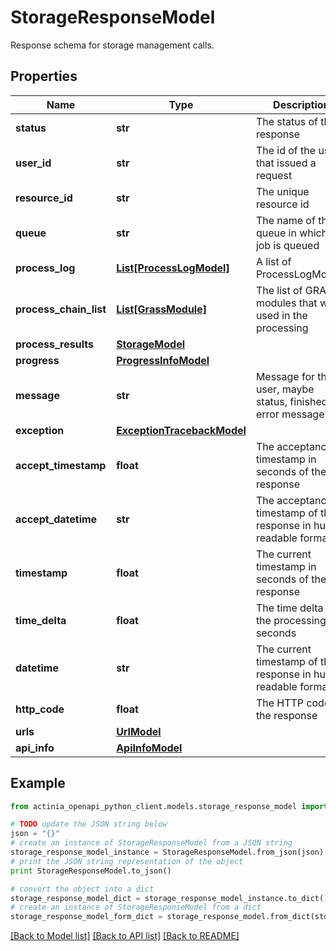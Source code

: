 # StorageResponseModel

Response schema for storage management calls.

## Properties
Name | Type | Description | Notes
------------ | ------------- | ------------- | -------------
**status** | **str** | The status of the response | 
**user_id** | **str** | The id of the user that issued a request | 
**resource_id** | **str** | The unique resource id | 
**queue** | **str** | The name of the queue in which the job is queued | [optional] 
**process_log** | [**List[ProcessLogModel]**](ProcessLogModel.md) | A list of ProcessLogModels | [optional] 
**process_chain_list** | [**List[GrassModule]**](GrassModule.md) | The list of GRASS modules that were used in the processing | [optional] 
**process_results** | [**StorageModel**](StorageModel.md) |  | [optional] 
**progress** | [**ProgressInfoModel**](ProgressInfoModel.md) |  | [optional] 
**message** | **str** | Message for the user, maybe status, finished or error message | 
**exception** | [**ExceptionTracebackModel**](ExceptionTracebackModel.md) |  | [optional] 
**accept_timestamp** | **float** | The acceptance timestamp in seconds of the response | 
**accept_datetime** | **str** | The acceptance timestamp of the response in human readable format | 
**timestamp** | **float** | The current timestamp in seconds of the response | 
**time_delta** | **float** | The time delta of the processing in seconds | [optional] 
**datetime** | **str** | The current timestamp of the response in human readable format | 
**http_code** | **float** | The HTTP code of the response | [optional] 
**urls** | [**UrlModel**](UrlModel.md) |  | [optional] 
**api_info** | [**ApiInfoModel**](ApiInfoModel.md) |  | [optional] 

## Example

```python
from actinia_openapi_python_client.models.storage_response_model import StorageResponseModel

# TODO update the JSON string below
json = "{}"
# create an instance of StorageResponseModel from a JSON string
storage_response_model_instance = StorageResponseModel.from_json(json)
# print the JSON string representation of the object
print StorageResponseModel.to_json()

# convert the object into a dict
storage_response_model_dict = storage_response_model_instance.to_dict()
# create an instance of StorageResponseModel from a dict
storage_response_model_form_dict = storage_response_model.from_dict(storage_response_model_dict)
```
[[Back to Model list]](../README.md#documentation-for-models) [[Back to API list]](../README.md#documentation-for-api-endpoints) [[Back to README]](../README.md)


